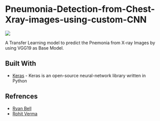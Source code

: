 # Pneumonia-Detection-from-Chest-Xray-images-using-custom-CNN

<img src="https://www.ehstoday.com/sites/ehstoday.com/files/styles/article_featured_standard/public/gallery_images/lungcancer.gif?itok=Nb0UEOgu">

A Transfer Learning model to predict the Pnemonia from X-ray Images by using VGG19 as Base Model.


## Built With

* [Keras](http://keras.io/) - Keras is an open-source neural-network library written in Python


## Refrences
* [Ryan Bell](https://github.com/iRyanBell)
* [Rohit Verma](https://github.com/deadskull7)
